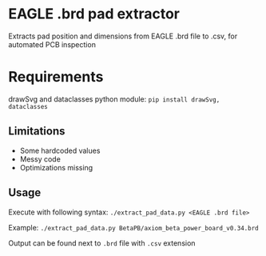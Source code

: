# EAGLE .brd pad extractor

Extracts pad position and dimensions from EAGLE .brd file to .csv, for automated PCB inspection

# Requirements

drawSvg and dataclasses python module:
`pip install drawSvg, dataclasses`

## Limitations

* Some hardcoded values
* Messy code
* Optimizations missing

## Usage

Execute with following syntax:
`./extract_pad_data.py <EAGLE .brd file>`

Example:
`./extract_pad_data.py BetaPB/axiom_beta_power_board_v0.34.brd`

Output can be found next to `.brd` file with `.csv` extension
